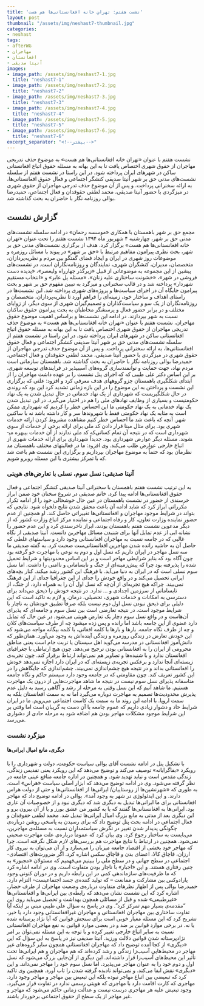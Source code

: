 ```yaml
---
title: 'نشست هفتم: تهران خانه افغانستانی‌ها هم هست'
layout: post
thumbnail: "/assets/img/neshast7-thumbnail.jpg"
categories:
- neshast
tags:
- afterWG
- مهاجران
- افغانستان
- آنیتا صدیقی
images:
- image_path: /assets/img/neshast7-1.jpg
  title: "neshast7-1"
- image_path: /assets/img/neshast7-2.jpg
  title: "neshast7-2"
- image_path: /assets/img/neshast7-3.jpg
  title: "neshast7-3"
- image_path: /assets/img/neshast7-4.jpg
  title: "neshast7-4"
- image_path: /assets/img/neshast7-5.jpg
  title: "neshast7-5"
- image_path: /assets/img/neshast7-6.jpg
  title: "neshast7-6"
excerpt_separator: "<!--بیشتر-->"
---
```

نشست هفتم با عنوان «تهران خانه افغانستانی‌ها هم هست» به موضوع حذف تدریجی مهاجران از حقوق شهری اختصاص یافت تا به این بهانه به مسئله حقوق اتباع افغانستانی ساکن در شهرهای ایران پرداخته شود. در این راستا در نشست هفتم از سلسله نشست‌های مدنی حق بر شهر آنیتا صدیقی کنشگر اجتماعی و فعال حقوق افغانستانی‌ها، به ارائه سخنرانی پرداخت. و پس از آن موضوع حذف تدرجی مهاجران از حقوق شهری در میزگردی با حضور آنیتا صدیقی، محمد لطفی حقوقدان و فعال اجتماعی، حمیدرضا بوالی روزنامه نگار با حاضران به بحث گذاشته شد.
## گزارش نشست
مجمع حق بر شهر باهمستان با همکاری «موسسه رحمان» در ادامه سلسله نشست‌های مدنی حق بر شهر، چهارشنبه ۴ شهریور ماه ۱۳۹۴ نشست هفتم را تحت عنوان «تهران خانه افغانستانی‌ها هم هست» برگزار کرد. هدف از برگزاری نشست‌های مدنی حق بر شهر، بحث نظری پیرامون مفاهیم مرتبط با «حق بر شهر» در پیوند با مسائل روزمره و موضوعات روز شهری در ایران و ایجاد فضای گفتگو بین مردم و نظریه‌پردازان، متخصصان، مدیران، کنشگران شهری، نمایندگان و روزنامه‌نگاران است. در نشست‌های پیشین از این مجموعه به موضوعاتی از قبیل «زیرگذر چهارراه ولیعصر»، «پدیده دست فروشی در شهر»، «خشونت ساختاری علیه زنان»، «مسئله پل عابر» و «انتخاب مستقیم شهردار» پرداخته شد و در قالب سخنرانی و میزگرد به تبیین مفهوم حق بر شهر و بحث پیرامون جایگاه آن در اجرای سیاست‌ها و پروژه‌های شهری پرداخته شد. این نشست‌ها در راستای اهداف و ساختار خود، زمینه‌ای را فراهم آورد تا نظریه‌پردازان، متخصصان و روزنامه‌نگاران از یک سو و سیاست‌گذاران و تصمیم‌گیران شهری از سوی دیگر، از زوایای مختلف و در برابر حضور فعال و پرسشگر مخاطبان به بحث پیرامون حقوق ساکنان نسبت به شهر بپردازند. در ادامه این نشست‌ها و براساس اهمیت موضوع حقوق مهاجران، نشست هفتم با عنوان «تهران خانه افغانستانی‌ها هم هست» به موضوع حذف تدریجی مهاجران از حقوق شهری اختصاص یافت تا به این بهانه به مسئله حقوق اتباع افغانستانی ساکن در شهرهای ایران پرداخته شود. در این راستا در نشست هفتم از سلسله نشست‌های مدنی حق بر شهر آنیتا صدیقی کنشگر اجتماعی و فعال حقوق افغانستانی‌ها، به ارائه سخنرانی پرداخت. و پس از آن موضوع حذف تدرجی مهاجران از حقوق شهری در میزگردی با حضور آنیتا صدیقی، محمد لطفی حقوقدان و فعال اجتماعی، حمیدرضا بوالی روزنامه نگار با حاضران به بحث گذاشته شد. باهمستان سازمانی است مردم نهاد، جهت حمایت و توانمندسازی گروه‌های آسیب­پذیر در فرایندهای توسعه شهری. بر این اساس دکتر علی طیبی که که اجرای پنل نشست را بر عهده داشت مهاجران را از ابتدای شکل­گیری باهمستان جزو گروه­های هدف معرفی کرد و افزود: علتی که برگزاری این نشست و پرداختن به این موضوع را در این بازه زمانی تشدید کرد این بود که روندی در حال شکل­گیری­ست که شهرداری از یک نهاد خدماتی در حال تبدیل شدن به یک نهاد حکومتی­ست و بسیاری از وظایف نهادهای ملی را هم در اختیار می‌گیرد. در این تبدیل شدن یک نهاد خدماتی به یک نهاد حکومتی ما این احساس خطر را کردیم که شهرداری ممکن است به مثابه یک نهاد حکومتی فقط با شهروندها سر و کار داشته باشد نه با ساکنین شهر. آنچه که باعث شد ما احساس خطر کنیم مشاهده مشروط کردن ارائه خدمات شهری بود. برای مثال مبنا قرار دادن کد ملی برای ارائه برخی از خدمات از سوی شهرداری است که در نتیجه آن تمام کسانی‌که کد ملی ندارند از آن خدمات بی­بهره می­شوند. مسئله دیگر عوارض شهرداری بود. جدیداً شهرداری برای ارائه خدمات شهری از اتباع خارجی عوارض طلب می‌کند. وی افزود: ما در فعالیت­های مختلف باهمستان مد نظرمان بود که حتماً به موضوع مهاجران بپردازیم و برگزاری این نشست هم باعث شد که با تمرکز بیشتری با این مسئله روبرو شویم.
### آنیتا صدیقی: نسل سوم، نسلی با تعارض‌های هویتی
به این ترتیب نشست هفتم باهمستان با سخنرانی آنیتا صدیقی کنشگر اجتماعی و فعال حقوق افغانستانی‌ها ادامه پیدا کرد. خانم صدیقی در شروع سخنان خود ضمن ابراز خرسندی از حضور در نشست باهمستان در عین حال خوشحالی خود را از ادامه تکرار مکرراتی ابراز کرد که شاید ادامه آن باعث محقق شدن نتایج دلخواه شود. نتایجی که بتواند در شرایط موجود مهاجران و افغانستانی‌ها تغییراتی حاصل کند. او همچنین از عدم حضور نماینده وزارت تعاون، کار و رفاه اجتماعی و نماینده مرکز اتباع وزارت کشور که از دیگر مدعوین نشست هفتم باهمستان بودند، ابراز ناخرسندی کرد و این عدم حضور را نشانه ایی از عدم تمایل آنها برای شنیدن مسائل مهاجرین دانست. آنیتا صدیقی از نگاه غالبی که در جامعه نسبت به مهاجران افغانستانی وجود دارد و سیاست­های غلطی که حاصل آن به حاشیه رانده شدن مهاجرین افغانستانی‌ست صحبت کرد. به گفته صدیقی ما سه نسل مهاجر در ایران داریم که نسل اول و دوم به نوعی با مهاجرت خو گرفته بود چون آگاه بود که بنابر شرایطی مهاجر است و بر این اساس محدودیت­ها و شرایط تحمیل شده را پذیرفته بود چرا که پیش‌زمینه‌ای از جنگ و نابسامانی و ناامنی را داشت. اما نسل سوم نسلی است که در ایران به دنیا می‌آید. با فرهنگ این کشور رشد می­کند. کنار بچه‌های ایرانی تحصیل می‌کند و در واقع خودش را جدای از این جغرافیا جدای از این فرهنگ نمی‌بیند. چراکه هیچ تجربه‌ای از آن‌چه که نسل اول آن را به همراه دارد، از جنگ، از نابسامانی از سرزمین اجدادی و ... ندارد. در نتیجه خودش را ذی­حق می‌داند برای دسترسی به امکانات و خدمات شهری، تحصیلی، درمان. و لازم به تاکید است که این دلیلی برای ذی­حق نبودن نسل اول دوم نیست بلکه صرفاً تطبیق خودشان به ناچار با شرایط موجود است. در نتیجه تعارضی است بین نسل سوم و جامعه‌ای که پذیرای آن‌هاست و در واقع نسل سوم دچار یک تعارض هویتی می‌شود. در عین حال که تمایل دارد عضوی از این جامعه باشد اما رانده و پس زده می­شود چه از طرف سیاست‌های کلان و چه از طرف نگاه جامعه. بارها و بارها با کلمه افغانی، با کلمه بیگانه مواجه می‌شود که این خودش تعارض در زندگی روزمره و زندگی آینده‌اش به وجود می‌آورد. همان‌طور که دانش‌آموز افغانستانی در مدرسه می‌گوید اهل سیستان یا تربت جام است یعنی مناطق محرومی از ایران را به افغانستانی بودن ترجیح می‌دهد. چون هیچ ارتباطی با جغرافیای افغانستان ندارد و با شنیده‌ها و تصاویر هم نمی‌تواند ارتباط برقرار کند. چون تجربه‌ی زیسته‌ای آنجا ندارد و برعکس تجربه‌ی زیسته‌ای که در ایران دارد اجازه نمی‌دهد خودش را افغانستانی بداند و در نتیجه هیچ چشم‌اندازی نمی‌بیند. چشم‌اندازی که جایگاهش را در این کشور تعریف کند. چون مقاومتی که در جامعه وجود دارد سیستم حاکم و نگاه جامعه متاسفانه پذیرای نسل سوم نیست در نتیجه ما شاهد مهاجرت‌هایی از درون یک مهاجرت هستیم. ما شاهد آنیم که این نسل وقتی به مرحله از رشد و آگاهی رسید به دلیل عدم پذیرش محدودیت‌ها تصمیم به مهاجرت دوباره می‌گیرد اما نه به سمت افغانستان بلکه به سمت اروپا. با ادامه این روند ما به سمت یک کاست اجتماعی می‌رویم. ما در ایران شرایط حاد و دشوار زیادی داریم که عموم جامعه با آن دست به گریبان است اما وقتی بر این شرایط موجود مشکلات مهاجر بودن هم اضافه شود به مرحله حادی از دشواری می‌رسد.
### میزگرد نشست
#### دیگری، مانع امیال ایرانی‌ها
با تشکیل پنل در ادامه نشست آقای بوالی سیاست حکومت، دولت و شهرداری را با رویکرد «بقاگرایانه» توصیف می‌کند و توضیح می‌دهد که این رویکرد یعنی تقدیس زندگی. زندگی مقدس است و نباید تهدید شود. و همچنین در اداره جامعه منافع عینی جامعه در نظر گرفته می‌شود. وی در ادامه توضیح می‌دهد که ابزار اصلی سیاست «هراس» است. به طوری که «شهرنشین‌ها از روستاییان/ ایرانی‌ها از افغانستانی‌ها و حتی از دولت هراس دارند. و این ایدئولوژی در شهر به وجود آمد». بوالی در ادامه توضیح داد که مهاجر افغانستانی برای ما ایرانی‌ها تبدیل به دیگری شد که دیگری نبود و از خصوصیات آن عاری بود. ایرانی‌ها به افغانستانی‌ها گفتند که یا به کشور من عشق بورز و یا از آن بیرون برو و این دیگری بعد از مدتی به مانع بزرگ امیال ایرانی‌ها تبدیل شد. محمد لطفی حقوقدان و فعال اجتماعی در ادامه بحث پنل توضیح داد که برای رسیدن به پاسخی روشن درباره‌ی چگونگی پدیدار شدن تغییر در نگرش سیاستمداران نسبت به مسئله‌ی مهاجرین،‌ می‌بایست به ساختار رجوع کرد. وی بیان کرد که عموماً درباره‌ی علت مهاجرت صحبتی نمی‌شود. همچنین در ارتباط با نتایج مهاجرت هم بررسی‌های لازم شکل نگرفته است. چرا که مهاجر خود بخشی از اقتصاد جامعه میزبان را می‌سازد و از آن می‌توان به نیروی کار ارزان، قاچاق کالا، اعضای بدن و قاچاق سکس اشاره کرد. اگر ضرورت‌های اقتصادی-اجتماعی در سطح جهانی و در سطح ملی را ببینیم می‌فهمیم که مسئولان «مجبور» به چنین رفتاری هستند. و این «اجبار» با ناچار بودن متفاوت است. وی در ادامه اشاره کرد که ما ظرفیت‌های سازماندهی کمی در این رابطه داریم و در دوران کنونی وجود پارادوکس بین مشارکت و ممانعت – که تولید کننده‌ی جسد اجتماعیست- التزام دارد. حمیدرضا بوالی پس از اظهار نظرهای متفاوت درباره‌ی وضعیت مهاجران از طرف حضار،‌ اشاره کرد که این نشست نشان می‌دهد که رابطه‌ی بین ایرانی‌ها و افغانستانی‌ها «غیرطبیعی» شده و قبل از مسائلی همچون بهداشت و تحصیل می‌باید روی این “مقدمه‌ی بسیار مهم تمرکز کرد”. وی در پاسخ به سؤال علی طیبی مبنی بر اینکه آیا تفاوت ساختاری بین مهاجران افغانستانی و مهاجران غیرافغانستانی وجود دارد یا خیر، تشریح کرد که این مسئله معیار خوبی است برای سنجش قوانین که آیا نژاد پرستانه شده یا نه. در برخی موارد قوانین بر ضد و در بعضی موارد قوانین به نفع مهاجران افغانستانی نسبت به سایر اتباع خارجی تغییر کرده و با توجه به این مسئله نمی‌توان بر امر نژادپرستانه شدن قوانین دلالت ورزید. آنیتا صدیقی نیز در پاسخ به این سؤال که این «دیگری» از کجا آمده توضیح داد که مهاجران افغانستانی همچون سایر گروه‌های غیر مهاجر در محیط‌هایی آسیب‌زا زندگی و رشد کرده‌اند که هم مهاجران و هم ایرانی‌ها تحت تأثیر این محیط‌های آسیب‌زا قرار داشته‌اند. این دیگری از آن‌جایی بزرگ می‌شود که نسل اول و دوم خود را به عنوان مهاجر می‌پذیرد. اما نسل سوم خود را مهاجر نمی‌داند. و این «دیگری» نقش ایفا می‌کند. و نمی‌تواند نادیده گرفته شدن را تاب آورد. همچنین وی تاکید کرد که تبعیضی بین اتباع مهاجر نبوده بلکه این تبعیض بین مهاجر و مهاجر وجود دارد. مهاجری که کارت اقامت دارد با مهاجری که هویتی رسمی ندارد در تفاوت قرار می‌گیرد. وجود تبعیض علیه هر مهاجری درست نیست و عدالت زمانی حاکم می‌شود که مهاجر و غیر مهاجر از یک سطح از حقوق اجتماعی برخوردار باشند.